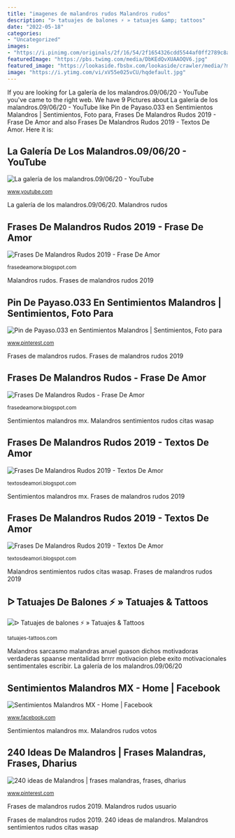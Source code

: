 ```yaml
---
title: "imagenes de malandros rudos Malandros rudos"
description: "ᐅ tatuajes de balones ⚡️ » tatuajes &amp; tattoos"
date: "2022-05-18"
categories:
- "Uncategorized"
images:
- "https://i.pinimg.com/originals/2f/16/54/2f1654326cdd5544af0ff2789c8a6bd0.jpg"
featuredImage: "https://pbs.twimg.com/media/DbKEdQvXUAAOQV6.jpg"
featured_image: "https://lookaside.fbsbx.com/lookaside/crawler/media/?media_id=450243355431997"
image: "https://i.ytimg.com/vi/xV55e025vCU/hqdefault.jpg"
---
```


If you are looking for La galería de los malandros.09/06/20 - YouTube you've came to the right web. We have 9 Pictures about La galería de los malandros.09/06/20 - YouTube like Pin de Payaso.033 en Sentimientos Malandros | Sentimientos, Foto para, Frases De Malandros Rudos 2019 - Frase De Amor and also Frases De Malandros Rudos 2019 - Textos De Amor. Here it is:

## La Galería De Los Malandros.09/06/20 - YouTube

![La galería de los malandros.09/06/20 - YouTube](https://i.ytimg.com/vi/xV55e025vCU/hqdefault.jpg "Malandros rudos votos")

<small>www.youtube.com</small>

La galería de los malandros.09/06/20. Malandros rudos

## Frases De Malandros Rudos 2019 - Frase De Amor

![Frases De Malandros Rudos 2019 - Frase De Amor](http://img.desmotivaciones.es/201804/sentimientos-tristeza-imagenes.jpg "Frases de malandros rudos")

<small>frasedeamorw.blogspot.com</small>

Malandros rudos. Frases de malandros rudos 2019

## Pin De Payaso.033 En Sentimientos Malandros | Sentimientos, Foto Para

![Pin de Payaso.033 en Sentimientos Malandros | Sentimientos, Foto para](https://i.pinimg.com/originals/2f/16/54/2f1654326cdd5544af0ff2789c8a6bd0.jpg "Malandros rudos")

<small>www.pinterest.com</small>

Frases de malandros rudos. Frases de malandros rudos 2019

## Frases De Malandros Rudos - Frase De Amor

![Frases De Malandros Rudos - Frase De Amor](https://pbs.twimg.com/media/DbKEdQvXUAAOQV6.jpg "Malandros rudos usuario")

<small>frasedeamorw.blogspot.com</small>

Sentimientos malandros mx. Malandros sentimientos rudos citas wasap

## Frases De Malandros Rudos 2019 - Textos De Amor

![Frases De Malandros Rudos 2019 - Textos De Amor](https://lh3.googleusercontent.com/proxy/xkhsGrFuZi7Ati87DVjBkjUTf8YIg5LSab89qHXfrB_nLBQlEgdRffRNkJVGdXu3PvneEITSgRJhjP1IUIkK-NI1zjeEbAqt4LFI-liESzzCeilXXD9Q221IYA=s0-d "Sentimientos malandros mx")

<small>textosdeamori.blogspot.com</small>

Sentimientos malandros mx. Frases de malandros rudos 2019

## Frases De Malandros Rudos 2019 - Textos De Amor

![Frases De Malandros Rudos 2019 - Textos De Amor](https://lookaside.fbsbx.com/lookaside/crawler/media/?media_id=450243355431997 "Pin de payaso.033 en sentimientos malandros")

<small>textosdeamori.blogspot.com</small>

Malandros sentimientos rudos citas wasap. Frases de malandros rudos 2019

## ᐅ Tatuajes De Balones ⚡️ » Tatuajes &amp; Tattoos

![ᐅ Tatuajes de balones ⚡️ » Tatuajes &amp; Tattoos](https://tatuajes-tattoos.com/wp-content/uploads/2017/12/balones-3.jpg "Pin de payaso.033 en sentimientos malandros")

<small>tatuajes-tattoos.com</small>

Malandros sarcasmo malandras anuel guason dichos motivadoras verdaderas spaanse mentalidad brrrr motivacion plebe exito motivacionales sentimentales escribir. La galería de los malandros.09/06/20

## Sentimientos Malandros MX - Home | Facebook

![Sentimientos Malandros MX - Home | Facebook](https://lookaside.fbsbx.com/lookaside/crawler/media/?media_id=510769342779251 "240 ideas de malandros")

<small>www.facebook.com</small>

Sentimientos malandros mx. Malandros rudos votos

## 240 Ideas De Malandros | Frases Malandras, Frases, Dharius

![240 ideas de Malandros | frases malandras, frases, dharius](https://i.pinimg.com/236x/9b/8f/4d/9b8f4d4f297c43d7ee41e8e80b9c8837.jpg "ᐅ tatuajes de balones ⚡️ » tatuajes &amp; tattoos")

<small>www.pinterest.com</small>

Frases de malandros rudos 2019. Malandros rudos usuario

Frases de malandros rudos 2019. 240 ideas de malandros. Malandros sentimientos rudos citas wasap
